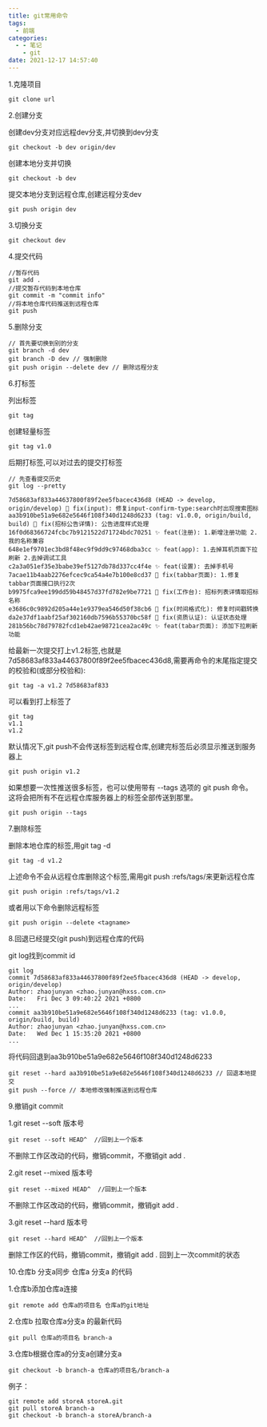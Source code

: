 ```yaml
---
title: git常用命令
tags:
  - 前端
categories:
  - - 笔记
    - git
date: 2021-12-17 14:57:40
---
```


1.克隆项目 

```
git clone url
```

2.创建分支

创建dev分支对应远程dev分支,并切换到dev分支

```
git checkout -b dev origin/dev
```

创建本地分支并切换

```
git checkout -b dev
```

提交本地分支到远程仓库,创建远程分支dev

```
git push origin dev
```

3.切换分支

```
git checkout dev
```

4.提交代码

```
//暂存代码
git add .
//提交暂存代码到本地仓库
git commit -m "commit info"
//将本地仓库代码推送到远程仓库
git push
```

5.删除分支

```
// 首先要切换到别的分支
git branch -d dev
git branch -D dev // 强制删除
git push origin --delete dev // 删除远程分支
```

6.打标签

列出标签

```
git tag
```

创建轻量标签

```
git tag v1.0
```

后期打标签,可以对过去的提交打标签

```
// 先查看提交历史
git log --pretty

7d58683af833a44637800f89f2ee5fbacec436d8 (HEAD -> develop, origin/develop) 🐞 fix(input): 修复input-confirm-type:search时出现搜索图标
aa3b910be51a9e682e5646f108f340d1248d6233 (tag: v1.0.0, origin/build, build) 🐞 fix(招标公告详情): 公告进度样式处理16f0d68366724fcbc7b9121522d71724bdc70251 ✨ feat(注册): 1.新增注册功能 2.我的名称兼容
648e1ef9701ec3bd8f48ec9f9dd9c97468dba3cc ✨ feat(app): 1.去掉耳机页面下拉刷新 2.去掉调试工具
c2a3a051ef35e3babe39ef5127db78d337cc4f4e ✨ feat(设置): 去掉手机号
7acae11b4aab2276efcec9ca54a4e7b100e8cd37 🐞 fix(tabbar页面): 1.修复tabbar页面接口执行2次
b9975fca9ee199dd59b48457d37fd782e9be7721 🐞 fix(工作台): 招标列表详情取招标名称
e3686c0c9892d205a44e1e9379ea546d50f38cb6 🐞 fix(时间格式化): 修复时间戳转换
da2e37df1aabf25af302160db7596b55370bc58f 🐞 fix(资质认证): 认证状态处理
281b56bc78d79782fcd1eb42ae98721cea2ac49c ✨ feat(tabar页面): 添加下拉刷新功能
```

给最新一次提交打上v1.2标签,也就是7d58683af833a44637800f89f2ee5fbacec436d8,需要再命令的末尾指定提交的校验和(或部分校验和):

```
git tag -a v1.2 7d58683af833
```

可以看到打上标签了

```
git tag
v1.1
v1.2
```

默认情况下,git push不会传送标签到远程仓库,创建完标签后必须显示推送到服务器上

```
git push origin v1.2
```

如果想要一次性推送很多标签，也可以使用带有 --tags 选项的 git push 命令。 这将会把所有不在远程仓库服务器上的标签全部传送到那里。

```
git push origin --tags
```

7.删除标签

删除本地仓库的标签,用git tag -d <tagname>

```
git tag -d v1.2
```

上述命令不会从远程仓库删除这个标签,需用git push <remote> :refs/tags/<tagname>来更新远程仓库

```
git push origin :refs/tags/v1.2
```

或者用以下命令删除远程标签

```
git push origin --delete <tagname>
```


8.回退已经提交(git push)到远程仓库的代码

git log找到commit id

```
git log
commit 7d58683af833a44637800f89f2ee5fbacec436d8 (HEAD -> develop, origin/develop)
Author: zhaojunyan <zhao.junyan@hxss.com.cn>
Date:   Fri Dec 3 09:40:22 2021 +0800
...
commit aa3b910be51a9e682e5646f108f340d1248d6233 (tag: v1.0.0, origin/build, build)
Author: zhaojunyan <zhao.junyan@hxss.com.cn>
Date:   Wed Dec 1 15:35:20 2021 +0800
...
```

将代码回退到aa3b910be51a9e682e5646f108f340d1248d6233

```
git reset --hard aa3b910be51a9e682e5646f108f340d1248d6233 // 回退本地提交
git push --force // 本地修改强制推送到远程仓库
```

9.撤销git commit

1.git reset --soft 版本号<commit>

```
git reset --soft HEAD^  //回到上一个版本
```

不删除工作区改动的代码，撤销commit，不撤销git add .

2.git reset --mixed 版本号 

```
git reset --mixed HEAD^  //回到上一个版本
```

不删除工作区改动的代码，撤销commit，撤销git add .

3.git reset --hard 版本号 

```
git reset --hard HEAD^  //回到上一个版本
```

删除工作区的代码，撤销commit，撤销git add . 回到上一次commit的状态

10.仓库b 分支a同步 仓库a 分支a 的代码

1.仓库b添加仓库a连接

```
git remote add 仓库a的项目名 仓库a的git地址
```

2.仓库b 拉取仓库a分支a 的最新代码

```
git pull 仓库a的项目名 branch-a
```

3.仓库b根据仓库a的分支a创建分支a

```
git checkout -b branch-a 仓库a的项目名/branch-a
```

例子：

```
git remote add storeA storeA.git
git pull storeA branch-a
git checkout -b branch-a storeA/branch-a
```

